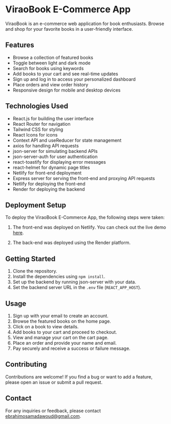 # ViraoBook E-Commerce App

ViraoBook is an e-commerce web application for book enthusiasts. Browse and shop for your favorite books in a user-friendly interface.

## Features

- Browse a collection of featured books
- Toggle between light and dark mode
- Search for books using keywords
- Add books to your cart and see real-time updates
- Sign up and log in to access your personalized dashboard
- Place orders and view order history
- Responsive design for mobile and desktop devices

## Technologies Used

- React.js for building the user interface
- React Router for navigation
- Tailwind CSS for styling
- React Icons for icons
- Context API and useReducer for state management
- axios for handling API requests
- json-server for simulating backend APIs
- json-server-auth for user authentication
- react-toastify for displaying error messages
- react-helmet for dynamic page titles
- Netlify for front-end deployment
- Express server for serving the front-end and proxying API requests
- Netlify for deploying the front-end
- Render for deploying the backend

## Deployment Setup

To deploy the ViraoBook E-Commerce App, the following steps were taken:

1. The front-end was deployed on Netlify. You can check out the live demo [here](https://viarostore.netlify.app/).

2. The back-end was deployed using the Render platform.

## Getting Started

1. Clone the repository.
2. Install the dependencies using `npm install`.
3. Set up the backend by running json-server with your data.
4. Set the backend server URL in the `.env` file (`REACT_APP_HOST`).

## Usage

1. Sign up with your email to create an account.
2. Browse the featured books on the home page.
3. Click on a book to view details.
4. Add books to your cart and proceed to checkout.
5. View and manage your cart on the cart page.
6. Place an order and provide your name and email.
7. Pay securely and receive a success or failure message.

## Contributing

Contributions are welcome! If you find a bug or want to add a feature, please open an issue or submit a pull request.

## Contact

For any inquiries or feedback, please contact [ebrahimosamadawoud@gmail.com](mailto:ebrahimosamadawoud@gmail.com).
